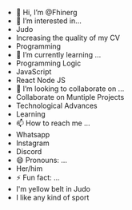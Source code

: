 - 👋 Hi, I’m @Fhinerg
- 👀 I’m interested in...
- Judo
- Increasing the quality of my CV
- Programming
- 🌱 I’m currently learning ...
- Programming Logic
- JavaScript
- React Node JS
- 💞️ I’m looking to collaborate on ...
- Collaborate on Muntiple Projects
- Technological Advances
- Learning
- 📫 How to reach me ...
- Whatsapp
- Instagram
- Discord
- 😄 Pronouns: ...
- Her/him
- ⚡ Fun fact: ...
- I'm yellow belt in Judo
- I like any kind of sport

<!---
Fhinerg/Fhinerg is a ✨ special ✨ repository because its `README.md` (this file) appears on your GitHub profile.
You can click the Preview link to take a look at your changes.
--->
